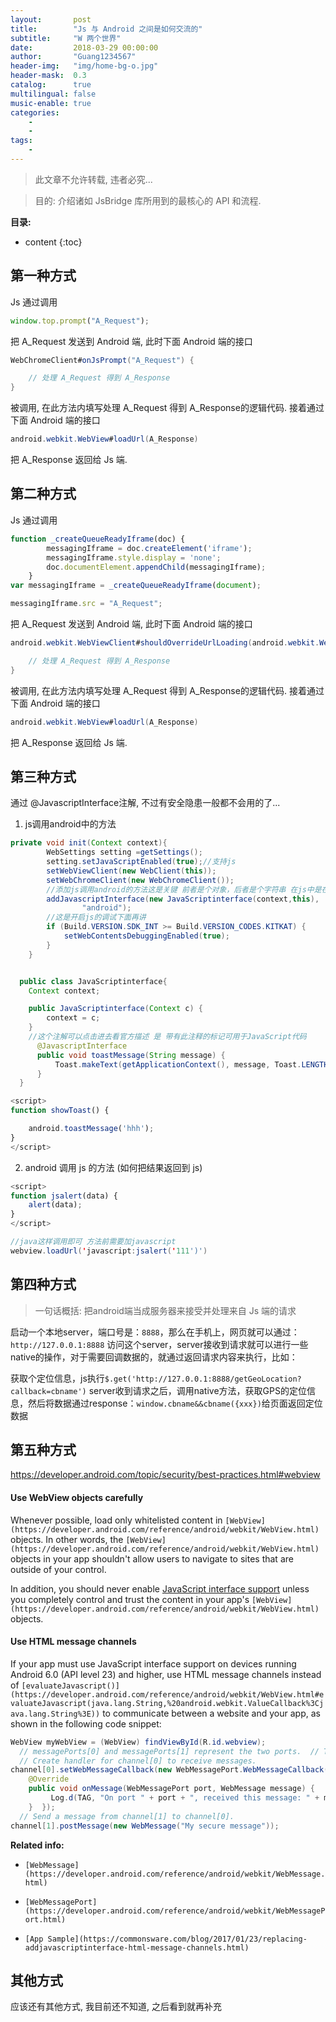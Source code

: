 ```yaml
---
layout:       post
title:        "Js 与 Android 之间是如何交流的"
subtitle:     "W 两个世界"
date:         2018-03-29 00:00:00
author:       "Guang1234567"
header-img:   "img/home-bg-o.jpg"
header-mask:  0.3
catalog:      true
multilingual: false
music-enable: true
categories:
    -
    -
tags:
    -
---
```



> 此文章不允许转载, 违者必究...

> 目的: 介绍诸如 JsBridge 库所用到的最核心的 API 和流程.

**目录:**

* content
{:toc}


## 第一种方式

Js 通过调用

```JavaScript
window.top.prompt("A_Request");
```

把 A_Request 发送到 Android 端, 此时下面 Android 端的接口

```java
WebChromeClient#onJsPrompt("A_Request") {

    // 处理 A_Request 得到 A_Response
}
```

被调用, 在此方法内填写处理 A_Request 得到 A_Response的逻辑代码.  接着通过下面 Android 端的接口

```java
android.webkit.WebView#loadUrl(A_Response)
```

把 A_Response 返回给 Js 端.




## 第二种方式

Js 通过调用

```JavaScript
function _createQueueReadyIframe(doc) {
        messagingIframe = doc.createElement('iframe');
        messagingIframe.style.display = 'none';
        doc.documentElement.appendChild(messagingIframe);
    }
var messagingIframe = _createQueueReadyIframe(document);

messagingIframe.src = "A_Request";
```

把 A_Request 发送到 Android 端, 此时下面 Android 端的接口

```java
android.webkit.WebViewClient#shouldOverrideUrlLoading(android.webkit.WebView, java.lang.String)("A_Request") {

    // 处理 A_Request 得到 A_Response
}
```

被调用, 在此方法内填写处理 A_Request 得到 A_Response的逻辑代码.  接着通过下面 Android 端的接口

```java
android.webkit.WebView#loadUrl(A_Response)
```

把 A_Response 返回给 Js 端.


## 第三种方式

通过 @JavascriptInterface注解, 不过有安全隐患一般都不会用的了...

1) js调用android中的方法

```java
private void init(Context context){
        WebSettings setting =getSettings();
        setting.setJavaScriptEnabled(true);//支持js
        setWebViewClient(new WebClient(this));
        setWebChromeClient(new WebChromeClient());
        //添加js调用android的方法这是关键 前者是个对象，后者是个字符串 在js中是在window.android可以直接获取到
        addJavascriptInterface(new JavaScriptinterface(context,this),
                "android");
        //这是开启js的调试下面再讲
        if (Build.VERSION.SDK_INT >= Build.VERSION_CODES.KITKAT) {
            setWebContentsDebuggingEnabled(true);
        }
    }


  public class JavaScriptinterface{
    Context context;

    public JavaScriptinterface(Context c) {
        context = c;
    }
    //这个注解可以点击进去看官方描述 是 带有此注释的标记可用于JavaScript代码
      @JavascriptInterface
      public void toastMessage(String message) {
          Toast.makeText(getApplicationContext(), message, Toast.LENGTH_LONG).show();
      }
  }
```

```JavaScript
<script>
function showToast() {

    android.toastMessage('hhh');
}
</script>
```


2) android 调用 js 的方法 (如何把结果返回到 js)

```javascript
<script>
function jsalert(data) {
    alert(data);
}
</script>
```

```java
//java这样调用即可 方法前需要加javascript
webview.loadUrl('javascript:jsalert('111')')
```

## 第四种方式

> 一句话概括: 把android端当成服务器来接受并处理来自 Js 端的请求

启动一个本地server，端口号是：`8888`，那么在手机上，网页就可以通过：`http://127.0.0.1:8888` 访问这个server，server接收到请求就可以进行一些native的操作，对于需要回调数据的，就通过返回请求内容来执行，比如：

获取个定位信息，js执行`$.get('http://127.0.0.1:8888/getGeoLocation?callback=cbname')`
server收到请求之后，调用native方法，获取GPS的定位信息，然后将数据通过response：`window.cbname&&cbname({xxx})`给页面返回定位数据


## 第五种方式

https://developer.android.com/topic/security/best-practices.html#webview

#### Use WebView objects carefully

Whenever possible, load only whitelisted content in
`[WebView](https://developer.android.com/reference/android/webkit/WebView.html)` objects. In other words, the
`[WebView](https://developer.android.com/reference/android/webkit/WebView.html)` objects in your app shouldn't allow users to
navigate to sites that are outside of your control.

In addition, you should never enable
[JavaScript interface
support](https://developer.android.com/guide/webapps/webview.html#UsingJavaScript) unless you completely control and trust the content in your app's
`[WebView](https://developer.android.com/reference/android/webkit/WebView.html)` objects.

#### Use HTML message channels

If your app must use JavaScript interface support on devices running Android
6.0 (API level 23) and higher, use HTML message channels instead of
`[evaluateJavascript()](https://developer.android.com/reference/android/webkit/WebView.html#evaluateJavascript(java.lang.String,%20android.webkit.ValueCallback%3Cjava.lang.String%3E))` to
communicate between a website and your app, as shown in the following code
snippet:

```java
WebView myWebView = (WebView) findViewById(R.id.webview);  
  // messagePorts[0] and messagePorts[1] represent the two ports.  // They are already tangled to each other and have been started.  WebMessagePort[] channel = myWebView.createWebMessageChannel();  
  // Create handler for channel[0] to receive messages.  
channel[0].setWebMessageCallback(new WebMessagePort.WebMessageCallback() {  
    @Override  
    public void onMessage(WebMessagePort port, WebMessage message) {  
         Log.d(TAG, "On port " + port + ", received this message: " + message);  
    }  });  
  // Send a message from channel[1] to channel[0].  
channel[1].postMessage(new WebMessage("My secure message"));
```

**Related info:**

* `[WebMessage](https://developer.android.com/reference/android/webkit/WebMessage.html)`
* `[WebMessagePort](https://developer.android.com/reference/android/webkit/WebMessagePort.html)`

* `[App Sample](https://commonsware.com/blog/2017/01/23/replacing-addjavascriptinterface-html-message-channels.html)`



## 其他方式

应该还有其他方式, 我目前还不知道, 之后看到就再补充

